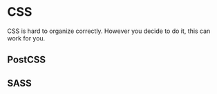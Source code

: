 # CSS

CSS is hard to organize correctly. However you decide to do it, this can work for you. 


## PostCSS

## SASS


